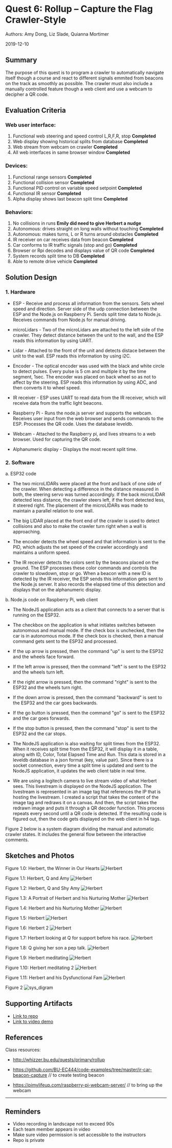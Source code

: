 # Quest 6: Rollup – Capture the Flag Crawler-Style
Authors: Amy Dong, Liz Slade, Quianna Mortimer

2019-12-10

## Summary
The purpose of this quest is to program a crawler to automatically navigate itself though a course and react to different signals emmited from beacons on the track as smoothly as possible. The crawler must also include a manually controlled feature though a web client and use a webcam to decipher a QR code.


## Evaluation Criteria
### Web user interface:
  1. Functional web steering and speed control L,R,F,R, stop  **Completed**
  2. Web display showing historical splits from database **Completed**
  3. Web stream from webcam on crawler **Completed**
  4. All web interfaces in same browser window  **Completed**
  
### Devices:
  1. Functional range sensors **Completed**
  2. Functional collision sensor  **Completed**
  3. Functional PID control on variable speed setpoint  **Completed**
  4. Functional IR sensor **Completed**
  5. Alpha display shows last beacon split time **Completed**
  
### Behaviors:
  1. No collisions in runs **Emily did need to give Herbert a nudge**
  2. Autonomous: drives straight on long walls without touching **Completed**
  3. Autonomous: makes turns, L or R turns around obstacles **Completed**
  4. IR receiver on car receives data from beacon  **Completed**
  5. Car conforms to IR traffic signals (stop and go) **Completed**
  6. Browser or Rpi decodes and displays value of QR code   **Completed**
  7. System records split time to DB  **Completed**
  8. Able to remote drive vehicle **Completed**

## Solution Design
### 1. Hardware
  - ESP - Receive and process all information from the sensors. Sets wheel speed and direction. Server side of the udp connection between the ESP and the Node.js on Raspberry Pi. Sends split time data to Node.js. Receives commands from Node.js for manual driving.
  
  - microLidars - Two of the microLidars are attached to the left side of the crawler. They detect distance between the unit to the wall, and the ESP reads this information by using UART.
  
  - Lidar - Attached to the front of the unit and detects distace between the unit to the wall. ESP reads this information by using i2C.
  
  - Encoder - The optical encoder was used with the black and white circle to detect pulses. Every pulse is 5 cm and multiple it by the time segment, 1sec. The encoder was placed on back wheel so as not to affect by the steering. ESP reads this information by using ADC, and then converts it to wheel speed.
  
  - IR receiver - ESP uses UART to read data from the IR receiver, which will receive data from the traffic light beacons.
  
  - Raspberry Pi - Runs the node.js server and supports the webcam. Receives user input from the web browser and sends commands to the ESP. Processes the QR code. Uses the database leveldb.
  
  - Webcam - Attached to the Raspberry pi, and lives streams to a web browser. Used for capturing the QR code.
  
  - Alphanumeric display - Displays the most recent split time.

### 2. Software
  a. ESP32 code 
  
  - The two microLIDARs were placed at the front and back of one side of the crawler. When detecting a difference in the distance measured in both, the steering servo was turned accordingly. If the back microLIDAR detected less distance, the crawler steers left, if the front detected less, it steered right. The placement of the microLIDARs was made to maintain a parallel relation to one wall.
  
  - The big LIDAR placed at the front end of the crawler is used to detect collisions and also to make the crawler turn right when a wall is approaching.
  
  - The encoder detects the wheel speed and that information is sent to the PID, which adjusts the set speed of the crawler accordingly and maintains a uniform speed.

  - The IR receiver detects the colors sent by the beacons placed on the ground. The ESP processes these color commands and controls the crawler to slowdown, stop or go. When a beacon with a new ID is detected by the IR receiver, the ESP sends this information gets sent to the Node.js server. It also records the elapsed time of this detection and displays that on the alphanumeric display.

  b. Node.js code on Raspberry Pi, web client
  
  - The NodeJS application acts as a client that connects to a server that is running on the ESP32. 
  
  - The checkbox on the application is what initiates switches between autonomous and manual mode. If the check box is unchecked, then the car is in autonomous mode. If the check box is checked, then a manual command gets sent to the ESP32 and processed.
  
  - If the up arrow is pressed, then the command "up" is sent to the ESP32 and the wheels face forward.
  
  - If the left arrow is pressed, then the command "left" is sent to the ESP32 and the wheels turn left. 
  
  - If the right arrow is pressed, then the command "right" is sent to the ESP32 and the wheels turn right. 
  
  - If the down arrow is pressed, then the command "backward" is sent to the ESP32 and the car goes backwards.
  
  - If the go button is pressed, then the command "go" is sent to the ESP32 and the car goes forwards.
  
  - If the stop button is pressed, then the command "stop" is sent to the ESP32 and the car stops. 
  
  - The NodeJS application is also waiting for split times from the ESP32. When it receives split time from the ESP32, it will display it in a table, along with ID, Color, Total Elapsed Time and Run. This data is stored in a leveldb database in a json format (key, value pair). Since there is a socket connection, every time a split time is updated and sent to the NodeJS application, it updates the web client table in real time. 
  
  - We are using a logitech camera to live stream video of what Herbert sees. This livestream is displayed on the NodeJS application. The livestream is represented in an image tag that references the IP that is hosting the livestream. I created a script that takes the content of the image tag and redraws it on a canvas. And then, the script takes the redrawn image and puts it through a QR decoder function. This process repeats every second until a QR code is detected. If the resulting code is figured out, then the code gets displayed on the web client in h4 tags. 


Figure 2 below is a system diagram dividing the manual and automatic crawler states. It includes the general flow between the interactive comments.



## Sketches and Photos
Figure 1.0: Herbert, the Winner in Our Hearts
![Herbert](https://github.com/emslade23/EC444-Projects/tree/master/quest-6/images/IMG_5343.jpeg)

Figure 1.1: Herbert, Q and Amy
![Herbert](https://github.com/emslade23/EC444-Projects/tree/master/quest-6/images/IMG_5342.jpeg)

Figure 1.2: Herbert, Q and Shy Amy
![Herbert](https://github.com/emslade23/EC444-Projects/tree/master/quest-6/images/IMG_5341.jpeg)

Figure 1.3: A Portrait of Herbert and his Nurturing Mother
![Herbert](https://github.com/emslade23/EC444-Projects/tree/master/quest-6/images/IMG_5340.jpeg)

Figure 1.4: Herbert and his Nurturing Mother
![Herbert](https://github.com/emslade23/EC444-Projects/tree/master/quest-6/images/IMG_5339.jpeg)

Figure 1.5: Herbert
![Herbert](https://github.com/emslade23/EC444-Projects/tree/master/quest-6/images/IMG_5338.jpeg)

Figure 1.6: Herbert 2
![Herbert](https://github.com/emslade23/EC444-Projects/tree/master/quest-6/images/IMG_5337.jpeg)

Figure 1.7: Herbert looking at Q for support before his race.
![Herbert](https://github.com/emslade23/EC444-Projects/tree/master/quest-6/images/IMG_5335.jpeg)

Figure 1.8: Q giving her son a pep talk.
![Herbert](https://github.com/emslade23/EC444-Projects/tree/master/quest-6/images/IMG_5334.jpeg)

Figure 1.9: Herbert meditating
![Herbert](https://github.com/emslade23/EC444-Projects/tree/master/quest-6/images/IMG_5333.jpeg)

Figure 1.10: Herbert meditating 2
![Herbert](https://github.com/emslade23/EC444-Projects/tree/master/quest-6/images/IMG_5332.jpeg)

Figure 1.11: Herbert and his Dysfunctional Fam
![Herbert](https://github.com/emslade23/EC444-Projects/tree/master/quest-6/images/IMG_5345.jpeg)

Figure 2
![sys_digram](https://user-images.githubusercontent.com/24261732/70589080-c7d9a880-1b9c-11ea-98ad-5979559b1eed.jpeg)


## Supporting Artifacts
- [Link to repo](https://github.com/BU-EC444/Team4-Dong-Mortimer-Slade/edit/master/quest-6/report.md)
- [Link to video demo](https://www.youtube.com/watch?v=9xKs3fbmaRE&feature=youtu.be)


## References
Class resources: 

- http://whizzer.bu.edu/quests/primary/rollup

- https://github.com/BU-EC444/code-examples/tree/master/ir-car-beacon-capture // to create testing beacon

- https://pimylifeup.com/raspberry-pi-webcam-server/ // to bring up the webcam

-----

## Reminders

- Video recording in landscape not to exceed 90s
- Each team member appears in video
- Make sure video permission is set accessible to the instructors
- Repo is private
